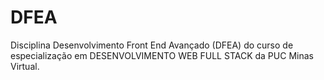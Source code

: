 # DFEA
Disciplina Desenvolvimento Front End Avançado (DFEA) do curso de especialização em DESENVOLVIMENTO WEB FULL STACK da PUC Minas Virtual.
